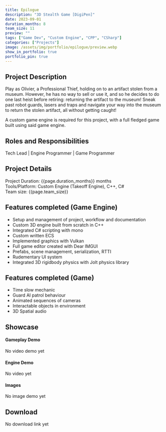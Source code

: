 ```yaml
---
title: Epilogue 
description: "3D Stealth Game [DigiPen]"
date: 2023-09-01
duration_months: 8
team_size: 11
preview: ""
tags: ["Game Dev", "Custom Engine", "CPP", "CSharp"]
categories: ["Projects"]
image: /assets/img/portfolio/epilogue/preview.webp
show_in_portfolio: true
portfolio_pin: true
---
```


## **Project Description**
Play as Olivier, a Professional Thief, holding on to an artifact stolen from a museum. However, he has no way to sell or use it, and so he decides to do one last heist before retiring: returning the artifact to the museum! Sneak past robot guards, lasers and traps and navigate your way into the museum to return the stolen artifact, all without getting caught!

A custom game engine is required for this project, with a full fledged game built using said game engine.

## **Roles and Responsibilities**
Tech Lead | Engine Programmer | Game Programmer  

## **Project Details**
Project Duration: {{page.duration_months}} months  
Tools/Platform: Custom Engine (Takeoff Engine), C++, C#  
Team size: {{page.team_size}}  

## Features completed (Game Engine)  
- Setup and management of project, workflow and documentation
- Custom 3D engine built from scratch in C++
- Integrated C# scripting with mono
- Custom written ECS
- Implemented graphics with Vulkan
- Full game editor created with Dear IMGUI 
- Prefabs, scene management, serialization, RTTI
- Rudementary UI system
- Integrated 3D rigidbody physics with Jolt physics library

## Features completed (Game)  
- Time slow mechanic
- Guard AI patrol behaviour
- Animated sequences of cameras
- Interactable objects in environment
- 3D Spatial audio

## **Showcase**
#### Gameplay Demo
No video demo yet

#### Engine Demo  
No video yet 

#### Images  
No image demo yet

## **Download**
No download link yet

